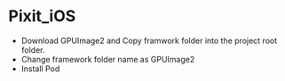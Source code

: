 # Pixit_iOS

- Download GPUImage2 and Copy framwork folder into the project root folder.
- Change framework folder name as GPUImage2
- Install Pod
